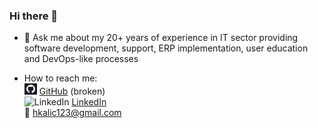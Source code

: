 ### Hi there 👋

<!--
**hkalic/hkalic** is a ✨ _special_ ✨ repository because its `README.md` (this file) appears on your GitHub profile.

Here are some ideas to get you started:

- 🔭 I’m currently working on ...
- 🌱 I’m currently learning ...
- 👯 I’m looking to collaborate on ...
- 🤔 I’m looking for help with ...
- 💬 Ask me about ...
- 📫 How to reach me: ...
- 😄 Pronouns: ...
- ⚡ Fun fact: ...
-->

- 💬 Ask me about my 20+ years of experience in IT sector providing software development, support, ERP implementation, user education and DevOps-like processes  

- How to reach me:  
![GitHub](/assets/GitHub_20x20.bmp) [GitHub](https://hkalic.github.io/) (broken)  
![LinkedIn](/assets/LinkedIn_20x20.bmp) [LinkedIn](https://www.linkedin.com/in/hrvojekalic)  
:e-mail: <hkalic123@gmail.com>
